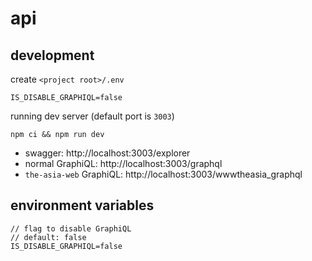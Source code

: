 # api

## development
create `<project root>/.env`
```
IS_DISABLE_GRAPHIQL=false
```
running dev server (default port is `3003`)
```
npm ci && npm run dev
```
- swagger: http://localhost:3003/explorer  
- normal GraphiQL: http://localhost:3003/graphql  
- `the-asia-web` GraphiQL: http://localhost:3003/wwwtheasia_graphql  

## environment variables
```
// flag to disable GraphiQL
// default: false
IS_DISABLE_GRAPHIQL=false
```
